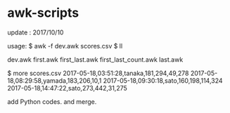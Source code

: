 # awk-scripts
update : 2017/10/10 

usage:
$ awk -f dev.awk scores.csv
$ ll


dev.awk
first.awk
first_last.awk
first_last_count.awk
last.awk

$ more scores.csv
2017-05-18,03:51:28,tanaka,181,294,49,278
2017-05-18,08:29:58,yamada,183,206,10,1
2017-05-18,09:30:18,sato,160,198,114,324
2017-05-18,14:47:22,sato,273,442,31,275

add Python codes.
and merge.
